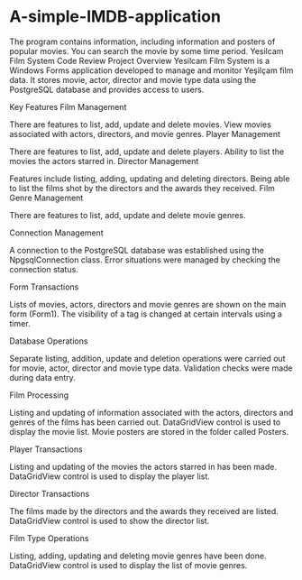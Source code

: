 # A-simple-IMDB-application
The program contains information, including information and posters of popular movies. You can search the movie by some time period.
Yesilcam Film System Code Review
Project Overview
Yesilcam Film System is a Windows Forms application developed to manage and monitor Yeşilçam film data. It stores movie, actor, director and movie type data using the PostgreSQL database and provides access to users.

Key Features
Film Management

There are features to list, add, update and delete movies.
View movies associated with actors, directors, and movie genres.
Player Management

There are features to list, add, update and delete players.
Ability to list the movies the actors starred in.
Director Management

Features include listing, adding, updating and deleting directors.
Being able to list the films shot by the directors and the awards they received.
Film Genre Management

There are features to list, add, update and delete movie genres.


Connection Management

A connection to the PostgreSQL database was established using the NpgsqlConnection class.
Error situations were managed by checking the connection status.

Form Transactions

Lists of movies, actors, directors and movie genres are shown on the main form (Form1).
The visibility of a tag is changed at certain intervals using a timer.

Database Operations

Separate listing, addition, update and deletion operations were carried out for movie, actor, director and movie type data.
Validation checks were made during data entry.

Film Processing

Listing and updating of information associated with the actors, directors and genres of the films has been carried out.
DataGridView control is used to display the movie list.
Movie posters are stored in the folder called Posters.

Player Transactions

Listing and updating of the movies the actors starred in has been made.
DataGridView control is used to display the player list.

Director Transactions

The films made by the directors and the awards they received are listed.
DataGridView control is used to show the director list.

Film Type Operations

Listing, adding, updating and deleting movie genres have been done.
DataGridView control is used to display the list of movie genres.
